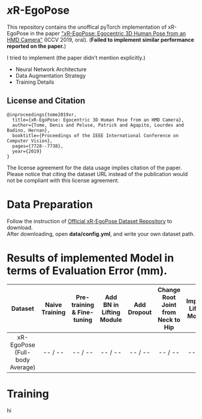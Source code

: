 # *x*R-EgoPose

This repository contains the unoffical pyTorch implementation of xR-EgoPose in the paper ["*x*R-EgoPose: Egocentric 3D Human Pose from an HMD Camera"](http://openaccess.thecvf.com/content_ICCV_2019/papers/Tome_xR-EgoPose_Egocentric_3D_Human_Pose_From_an_HMD_Camera_ICCV_2019_paper.pdf) (ICCV 2019, oral). (**Failed to implement similar performance reported on the paper.**)

I tried to implement (the paper didn't mention explicitly.)
* Neural Network Architecture
* Data Augmentation Strategy
* Training Details

## License and Citation

```
@inproceedings{tome2019xr,
  title={xR-EgoPose: Egocentric 3D Human Pose from an HMD Camera},
  author={Tome, Denis and Peluse, Patrick and Agapito, Lourdes and Badino, Hernan},
  booktitle={Proceedings of the IEEE International Conference on Computer Vision},
  pages={7728--7738},
  year={2019}
}
```

The license agreement for the data usage implies citation of the paper. Please notice that citing the dataset URL instead of the publication would not be compliant with this license agreement.

# Data Preparation

Follow the instruction of [Official xR-EgoPose Dataset Repository](https://github.com/facebookresearch/xR-EgoPose) to download.  
After downloading, open **data/config.yml**, and write your own dataset path.

# Results of implemented Model in terms of Evaluation Error (mm).

</ul>
<table>
<thead>
<tr>
<th align="center">Dataset</th>
<th align="center">Naive Training</th>
<th align="center">Pre-training & Fine-tuning</th>
<th align="center">Add BN in Lifting Module</th>
<th align="center">Add Dropout</th>
<th align="center">Change Root Joint from Neck to Hip</th>
<th align="center">Improve Lifting Module</th>
<th align="center">Add Data Augmentation</th>
<th align="center">ICCV19</th>
</tr>
</thead>
<tbody>
<tr>
<td align="center">xR-EgoPose (Full-body Average)</td>
<td align="center">-- / --</td>
<td align="center">-- / --</td>
<td align="center">-- / --</td>
<td align="center">-- / --</td>
<td align="center">-- / --</td>
<td align="center">-- / --</td>
<td align="center">-- / --</td>
<td align="center">-- / --</td>
</tr>
</tbody></table>

# Training

hi
